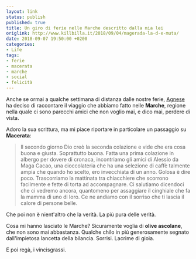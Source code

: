 ```yaml
---
layout: link
status: publish
published: true
title: Un giro di ferie nelle Marche descritto dalla mia lei
origlink: http://www.killbilla.it/2018/09/04/magerada-la-d-e-muta/
date: 2018-09-07 19:50:00 +0200
categories:
- Life
tags:
- ferie
- macerata
- marche
- social
- felicità
---
```


Anche se ormai a qualche settimana di distanza dalle nostre ferie, [Agnese](http://www.killbilla.it/) ha deciso di raccontare il viaggio che abbiamo fatto nelle **Marche**, regione nella quale ci sono parecchi amici che non voglio mai, e dico mai, perdere di vista.

Adoro la sua scrittura, ma mi piace riportare in particolare un passaggio su **Macerata**:

> Il secondo giorno Dio creò la seconda colazione e vide che era cosa buona e giusta. Soprattutto buona. Fatta una prima colazione in albergo per dovere di cronaca, incontriamo gli amici di Alessio da Maga Cacao, una cioccolateria che ha una selezione di caffè talmente ampia che quando ho scelto, ero invecchiata di un anno. Golosa è dire poco. Trascorriamo la mattinata tra chiacchiere che scorrono facilmente e fette di torta ad accompagnare. Ci salutiamo dicendoci che ci vedremo ancora, quantomeno per assaggiare il cinghiale che fa la mamma di uno di loro. Ce ne andiamo con il sorriso che ti lascia il calore di persone belle.

Che poi non è nient'altro che la verità. La più pura delle verità.

Cosa mi hanno lasciato le Marche? Sicuramente voglia di **olive ascolane**, che non sono mai abbastanza. Qualche chilo in più generosamente segnato dall'impietosa lancetta della bilancia. Sorrisi. Lacrime di gioia.

E poi regà, i vincisgrassi.

